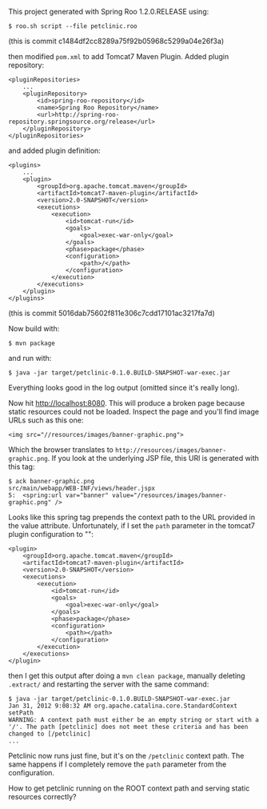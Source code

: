 This project generated with Spring Roo 1.2.0.RELEASE using:

    $ roo.sh script --file petclinic.roo

(this is commit c1484df2cc8289a75f92b05968c5299a04e26f3a)

then modified `pom.xml` to add Tomcat7 Maven Plugin. Added plugin repository:

	<pluginRepositories>
		...
	    <pluginRepository>
	        <id>spring-roo-repository</id>
	        <name>Spring Roo Repository</name>
	        <url>http://spring-roo-repository.springsource.org/release</url>
	    </pluginRepository>
	</pluginRepositories>

and added plugin definition:

	<plugins>
		...
	    <plugin>
	        <groupId>org.apache.tomcat.maven</groupId>
	        <artifactId>tomcat7-maven-plugin</artifactId>
	        <version>2.0-SNAPSHOT</version>
	        <executions>
	            <execution>
	                <id>tomcat-run</id>
	                <goals>
	                    <goal>exec-war-only</goal>
	                </goals>
	                <phase>package</phase>
	                <configuration>
	                    <path>/</path>
	                </configuration>
	            </execution>
	        </executions>
	    </plugin>
	</plugins>

(this is commit 5016dab75602f811e306c7cdd17101ac3217fa7d)

Now build with:

	$ mvn package

and run with:

	$ java -jar target/petclinic-0.1.0.BUILD-SNAPSHOT-war-exec.jar 

Everything looks good in the log output (omitted since it's really long).

Now hit <http://localhost:8080>. This will produce a broken page because static resources could not be loaded. Inspect the page and you'll find image URLs such as this one:

	<img src="//resources/images/banner-graphic.png">

Which the browser translates to `http://resources/images/banner-graphic.png`. If you look at the underlying JSP file, this URl is generated with this tag:

	$ ack banner-graphic.png
	src/main/webapp/WEB-INF/views/header.jspx
	5:  <spring:url var="banner" value="/resources/images/banner-graphic.png" />

Looks like this spring tag prepends the context path to the URL provided in the value attribute. Unfortunately, if I set the `path` parameter in the tomcat7 plugin configuration to "":

	<plugin>
	    <groupId>org.apache.tomcat.maven</groupId>
	    <artifactId>tomcat7-maven-plugin</artifactId>
	    <version>2.0-SNAPSHOT</version>
	    <executions>
	        <execution>
	            <id>tomcat-run</id>
	            <goals>
	                <goal>exec-war-only</goal>
	            </goals>
	            <phase>package</phase>
	            <configuration>
	                <path></path>
	            </configuration>
	        </execution>
	    </executions>
	</plugin>

then I get this output after doing a `mvn clean package`, manually deleting `.extract/` and restarting the server with the same command:

	$ java -jar target/petclinic-0.1.0.BUILD-SNAPSHOT-war-exec.jar 
	Jan 31, 2012 9:08:32 AM org.apache.catalina.core.StandardContext setPath
	WARNING: A context path must either be an empty string or start with a '/'. The path [petclinic] does not meet these criteria and has been changed to [/petclinic]
	...

Petclinic now runs just fine, but it's on the `/petclinic` context path. The same happens if I completely remove the `path` parameter from the configuration.

How to get petclinic running on the ROOT context path and serving static resources correctly?
